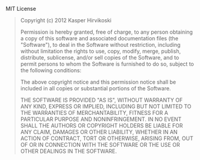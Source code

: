 MIT License

> Copyright (c) 2012 Kasper Hirvikoski
> 
> Permission is hereby granted, free of charge, to any person obtaining a copy of this software and associated 
> documentation files (the "Software"), to deal in the Software without restriction, including without limitation the 
> rights to use, copy, modify, merge, publish, distribute, sublicense, and/or sell copies of the Software, and to permit 
> persons to whom the Software is furnished to do so, subject to the following conditions:
>
> The above copyright notice and this permission notice shall be included in all copies or substantial portions of the 
> Software.
>
> THE SOFTWARE IS PROVIDED "AS IS", WITHOUT WARRANTY OF ANY KIND, EXPRESS OR IMPLIED, INCLUDING BUT NOT LIMITED TO THE 
> WARRANTIES OF MERCHANTABILITY, FITNESS FOR A PARTICULAR PURPOSE AND NONINFRINGEMENT. IN NO EVENT SHALL THE AUTHORS OR 
> COPYRIGHT HOLDERS BE LIABLE FOR ANY CLAIM, DAMAGES OR OTHER LIABILITY, WHETHER IN AN ACTION OF CONTRACT, TORT OR 
> OTHERWISE, ARISING FROM, OUT OF OR IN CONNECTION WITH THE SOFTWARE OR THE USE OR OTHER DEALINGS IN THE SOFTWARE.
